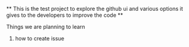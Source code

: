 ** This is the test project to explore the github ui and various options it gives to the developers to improve the code **

Things we are planning to learn
1. how to create issue
